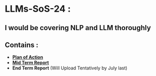 # LLMs-SoS-24 : 
## I would be covering NLP and LLM thoroughly
## Contains :
+ **[Plan of Action](https://github.com/shoryasethia/LLMs-SoS-24/blob/main/PoA.pdf)**
+ **[Mid Term Report](https://github.com/shoryasethia/LLMs-SoS-24/blob/main/Mid-Term-Report.pdf)**
+ **End Term Report** (Will Upload Tentatively by July last)

